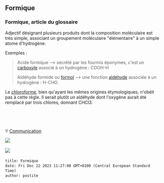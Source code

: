 ## Formique
### Formique, article du glossaire
 Adjectif désignant plusieurs produits dont la composition moléculaire est très simple, associant un groupement moléculaire "élémentaire" à un simple atome d'hydrogène.

Exemples :

> Acide formique --> secrété par les fourmis éponymes, c'est un [carboxyle](carboxyle.html) associé à un hydrogène : COOH-H
> 
> Aldéhyde formide ou [formol](formol.html) --> une fonction [aldéhyde](aldehyde.html) associée à un hydrogène : H-CHO.

Le [chloroforme](chloroforme.html), bien qu'ayant les mêmes origines étymologiques, n'obéit pas à cette règle. Il serait plutôt un aldéhyde dont l'oxygène aurait été remplacé par trois chlores, donnant CHCl3.



 

 ![](images/transparent122x1.gif)

![](images/flechebas.gif) [Communication](http://www.artrealite.com/annonceurs.htm) 

[![](https://cbonvin.fr/sites/regie.artrealite.com/visuels/campagne1.png)](index-2.html#20131014)

![](https://cbonvin.fr/sites/regie.artrealite.com/visuels/campagne2.png)
```
title: Formique
date: Fri Dec 22 2023 11:27:08 GMT+0100 (Central European Standard Time)
author: postite
```
